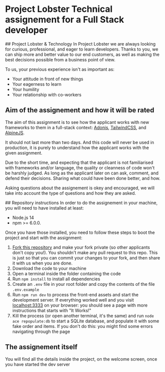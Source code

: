 # Project Lobster Technical assignement for a Full Stack developer

## Project Lobster & Technology
In Project Lobster we are always looking for curious, professional, and eager to learn developers.
Thanks to you, we can ship more and better value to our end customers, as well as making the best decisions possible from a business point of view.

To us, your previous experience isn't as important as:
- Your attitude in front of new things
- Your eagerness to learn
- Your humility
- Your relationship with co-workers

## Aim of the assignement and how it will be rated
The aim of this assignment is to see how the applicant works with new frameworks to them in a full-stack context: [Adonis](https://adonisjs.com/), [TailwindCSS](https://tailwindcss.com/), and [AlpineJS](https://alpinejs.dev/).

It should not last more than two days. And this code will never be used in production, it is purely to understand how the applicant works with the given assignment.

Due to the short time, and expecting that the applicant is not familiarised with frameworks and/or language, the quality or cleanness of code won't be harshly judged. As long as the applicant later on can ask, comment, and defend their decisions. Sharing what could have been done better, and how.

Asking questions about the assignement is okey and encouraged, we will take into account the type of questions and how they are asked.

## Repository instructions
In order to do the assignement in your machine, you will need to have installed at least:
- Node.js 14
- npm >= 6.0.0.

Once you have those installed, you need to follow these steps to boot the project and start with the assignment:
1. [Fork this repository](https://docs.github.com/en/get-started/quickstart/fork-a-repo) and make your fork private (so other applicants don't copy you!). You shouldn't make any pull request to this repo. This is just so that you can commit your changes to your fork, and then share it with us when you are done.
2. Download the code to your machine
3. Open a terminal inside the folder containing the code
4. Run `npm install` to install all dependencies
5. Create an `.env` file in your root folder and copy the contents of the file `.env.example`
6. Run `npm run dev` to process the front-end assets and start the development server. If everything worked well and you visit [localhost:3333](localhost:3333) on your browser: you should see a page with more instructions that starts with "It Works!"
7. Kill the process (or open another terminal, it's the same) and run `node ace repopulate:db` to start a SQLite database, and populate it with some fake order and items. If you don't do this: you might find some errors navigating through the page

## The assignement itself
You will find all the details inside the project, on the welcome screen, once you have started the dev server
